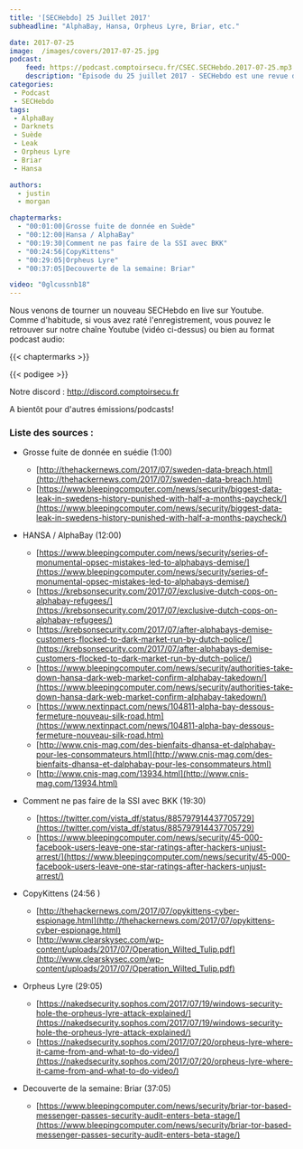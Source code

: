 ```yaml
---
title: '[SECHebdo] 25 Juillet 2017'
subheadline: "AlphaBay, Hansa, Orpheus Lyre, Briar, etc."

date: 2017-07-25
image:  /images/covers/2017-07-25.jpg
podcast:
    feed: https://podcast.comptoirsecu.fr/CSEC.SECHebdo.2017-07-25.mp3
    description: "Épisode du 25 juillet 2017 - SECHebdo est une revue de l'actualité cybersécurité réalisé en live sur Youtube, généralement le mardi soir."
categories:
 - Podcast
 - SECHebdo
tags:
 - AlphaBay
 - Darknets
 - Suède
 - Leak
 - Orpheus Lyre
 - Briar
 - Hansa

authors:
  - justin
  - morgan

chaptermarks:
  - "00:01:00|Grosse fuite de donnée en Suède"
  - "00:12:00|Hansa / AlphaBay"
  - "00:19:30|Comment ne pas faire de la SSI avec BKK"
  - "00:24:56|CopyKittens"
  - "00:29:05|Orpheus Lyre"
  - "00:37:05|Decouverte de la semaine: Briar"

video: "0glcussnb18"
---
```


Nous venons de tourner un nouveau SECHebdo en live sur Youtube. Comme d'habitude, si vous avez raté l'enregistrement, vous pouvez le retrouver sur notre chaîne Youtube (vidéo ci-dessus) ou bien au format podcast audio:

{{< chaptermarks >}}

{{< podigee >}}

Notre discord : <http://discord.comptoirsecu.fr>

A bientôt pour d'autres émissions/podcasts!

### Liste des sources :

* Grosse fuite de donnée en suédie (1:00)
    * [http://thehackernews.com/2017/07/sweden-data-breach.html](http://thehackernews.com/2017/07/sweden-data-breach.html)
    * [https://www.bleepingcomputer.com/news/security/biggest-data-leak-in-swedens-history-punished-with-half-a-months-paycheck/](https://www.bleepingcomputer.com/news/security/biggest-data-leak-in-swedens-history-punished-with-half-a-months-paycheck/)

* HANSA / AlphaBay (12:00)
    * [https://www.bleepingcomputer.com/news/security/series-of-monumental-opsec-mistakes-led-to-alphabays-demise/](https://www.bleepingcomputer.com/news/security/series-of-monumental-opsec-mistakes-led-to-alphabays-demise/)
    * [https://krebsonsecurity.com/2017/07/exclusive-dutch-cops-on-alphabay-refugees/](https://krebsonsecurity.com/2017/07/exclusive-dutch-cops-on-alphabay-refugees/)
    * [https://krebsonsecurity.com/2017/07/after-alphabays-demise-customers-flocked-to-dark-market-run-by-dutch-police/](https://krebsonsecurity.com/2017/07/after-alphabays-demise-customers-flocked-to-dark-market-run-by-dutch-police/)
    * [https://www.bleepingcomputer.com/news/security/authorities-take-down-hansa-dark-web-market-confirm-alphabay-takedown/](https://www.bleepingcomputer.com/news/security/authorities-take-down-hansa-dark-web-market-confirm-alphabay-takedown/)
    * [https://www.nextinpact.com/news/104811-alpha-bay-dessous-fermeture-nouveau-silk-road.htm](https://www.nextinpact.com/news/104811-alpha-bay-dessous-fermeture-nouveau-silk-road.htm)
    * [http://www.cnis-mag.com/des-bienfaits-dhansa-et-dalphabay-pour-les-consommateurs.html](http://www.cnis-mag.com/des-bienfaits-dhansa-et-dalphabay-pour-les-consommateurs.html)
    * [http://www.cnis-mag.com/13934.html](http://www.cnis-mag.com/13934.html)

* Comment ne pas faire de la SSI avec BKK (19:30)
    * [https://twitter.com/vista_df/status/885797914437705729](https://twitter.com/vista_df/status/885797914437705729)
    * [https://www.bleepingcomputer.com/news/security/45-000-facebook-users-leave-one-star-ratings-after-hackers-unjust-arrest/](https://www.bleepingcomputer.com/news/security/45-000-facebook-users-leave-one-star-ratings-after-hackers-unjust-arrest/)

* CopyKittens (24:56 )
    * [http://thehackernews.com/2017/07/opykittens-cyber-espionage.html](http://thehackernews.com/2017/07/opykittens-cyber-espionage.html)
    * [http://www.clearskysec.com/wp-content/uploads/2017/07/Operation_Wilted_Tulip.pdf](http://www.clearskysec.com/wp-content/uploads/2017/07/Operation_Wilted_Tulip.pdf)

* Orpheus Lyre (29:05)
    * [https://nakedsecurity.sophos.com/2017/07/19/windows-security-hole-the-orpheus-lyre-attack-explained/](https://nakedsecurity.sophos.com/2017/07/19/windows-security-hole-the-orpheus-lyre-attack-explained/)
    * [https://nakedsecurity.sophos.com/2017/07/20/orpheus-lyre-where-it-came-from-and-what-to-do-video/](https://nakedsecurity.sophos.com/2017/07/20/orpheus-lyre-where-it-came-from-and-what-to-do-video/)

* Decouverte de la semaine: Briar (37:05)
    * [https://www.bleepingcomputer.com/news/security/briar-tor-based-messenger-passes-security-audit-enters-beta-stage/](https://www.bleepingcomputer.com/news/security/briar-tor-based-messenger-passes-security-audit-enters-beta-stage/)
